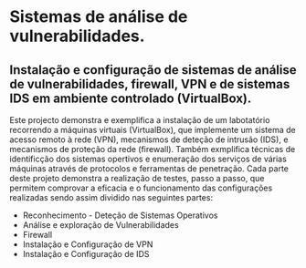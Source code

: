 # Sistemas de análise de vulnerabilidades.
## Instalação e configuração de sistemas de análise de vulnerabilidades, firewall, VPN e de sistemas IDS em ambiente controlado (VirtualBox).
Este projecto demonstra e exemplifica a instalação de um labotatório recorrendo a máquinas virtuais (VirtualBox),  que implemente 
um sistema de acesso remoto à rede (VPN), mecanismos de deteção de intrusão (IDS), e mecanismos de 
proteção da rede (firewall). Também exmplifica técnicas de identificção dos sistemas opertivos e enumeração dos serviços de várias máquinas através de protocolos e ferramentas de penetração. Cada parte deste projeto demonstra a realização de testes, passo a passo, que permitem comprovar a eficacia 
e o funcionamento das configurações realizadas sendo assim dividido nas seguintes partes:

* Reconhecimento - Deteção de Sistemas Operativos
* Análise e exploração de Vulnerabilidades
* Firewall
* Instalação e Configuração de VPN
* Instalação e Configuração de IDS
